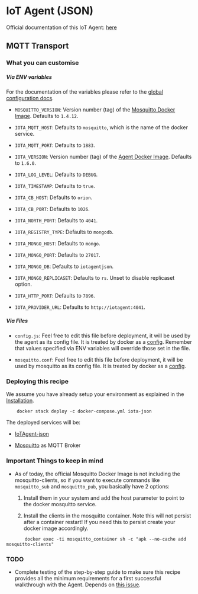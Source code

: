 # IoT Agent (JSON)

Official documentation of this IoT Agent: 
[here](http://fiware-iotagent-json.readthedocs.io/en/latest/index.html)

## MQTT Transport

### What you can customise

##### Via ENV variables

For the documentation of the variables please refer to the
[global configuration docs](https://github.com/telefonicaid/iotagent-node-lib/blob/master/doc/installationguide.md).

- `MOSQUITTO_VERSION`: Version number (tag) of the
[Mosquitto Docker Image](https://hub.docker.com/\_/eclipse-mosquitto/).
Defaults to `1.4.12`.

- `IOTA_MQTT_HOST`: Defaults to `mosquitto`, which is the name of the docker
service.

- `IOTA_MQTT_PORT`: Defaults to `1883`.

- `IOTA_VERSION`: Version number (tag) of the
[Agent Docker Image](https://hub.docker.com/r/telefonicaiot/iotagent-json/~/dockerfile/).
Defaults to `1.6.0`.

- `IOTA_LOG_LEVEL`: Defaults to `DEBUG`.

- `IOTA_TIMESTAMP`: Defaults to `true`.

- `IOTA_CB_HOST`: Defaults to `orion`.

- `IOTA_CB_PORT`: Defaults to `1026`.

- `IOTA_NORTH_PORT`: Defaults to `4041`.

- `IOTA_REGISTRY_TYPE`: Defaults to `mongodb`.

- `IOTA_MONGO_HOST`: Defaults to `mongo`.

- `IOTA_MONGO_PORT`: Defaults to `27017`.

- `IOTA_MONGO_DB`: Defaults to `iotagentjson`.

- `IOTA_MONGO_REPLICASET`: Defaults to `rs`. Unset to disable replicaset option.

- `IOTA_HTTP_PORT`: Defaults to `7896`.

- `IOTA_PROVIDER_URL`: Defaults to `http://iotagent:4041`.

##### Via Files

- `config.js`: Feel free to edit this file before deployment, it will be used by
the agent as its config file. It is treated by docker as a
[config](https://docs.docker.com/compose/compose-file/#configs). Remember that
values specified via ENV variables will override those set in the file.

- `mosquitto.conf`: Feel free to edit this file before deployment, it will be
used by mosquitto as its config file. It is treated by docker as a
[config](https://docs.docker.com/compose/compose-file/#configs).

### Deploying this recipe

We assume you have already setup your environment as explained in the
[Installation](../../installation.md).

```
    docker stack deploy -c docker-compose.yml iota-json
```

The deployed services will be:

- [IoTAgent-json](https://github.com/telefonicaid/iotagent-json)

- [Mosquitto](http://mosquitto.org/) as MQTT Broker


### Important Things to keep in mind

- As of today, the official Mosquitto Docker Image is not including the
  mosquitto-clients, so if you want to execute commands like `mosquitto_sub`
  and `mosquitto_pub`, you basically have 2 options:

  1. Install them in your system and add the host parameter to point to the
     docker mosquitto service.

  1. Install the clients in the mosquitto container. Note this will not persist
     after a container restart! If you need this to persist create your docker
     image accordingly.

```
       docker exec -ti mosquitto_container sh -c "apk --no-cache add mosquitto-clients"    
```

### TODO

- Complete testing of the step-by-step guide to make sure this recipe provides
  all the minimum requirements for a first successful walkthrough with
  the Agent. Depends on
  [this issue](https://github.com/telefonicaid/iotagent-json/issues/222).
